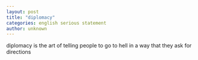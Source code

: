 ```yaml
---
layout: post
title: "diplomacy"
categories: english serious statement
author: unknown
---
```


diplomacy is the art of telling people to go to hell in a way that they ask for directions
